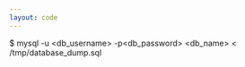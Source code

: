 ```yaml
---
layout: code
---
```


$ mysql -u &#60;db_username&#62; -p&#60;db_password&#62; &#60;db_name&#62; &#60; /tmp/database_dump.sql
